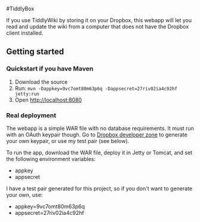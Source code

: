 #TiddlyBox

If you use TiddlyWiki by storing it on your Dropbox, this webapp will let you read
and update the wiki from a computer that does not have the Dropbox client installed.

## Getting started

### Quickstart if you have Maven
1. Download the source
2. Run: `mvn -Dappkey=9vc7omt80m63p6q -Dappsecret=27riv02ia4c92hf jetty:run`
3. Open [http://localhost:8080](http://localhost:8080)

### Real deployment
The webapp is a simple WAR file with no database requirements. It must run with an OAuth
keypair though. Go to [Dropbox developer zone](https://www.dropbox.com/developers/) to generate
your own keypair, or use my test pair (see below).

To run the app, download the WAR file, deploy it in Jetty or Tomcat, and set the following
environment variables:
+ appkey
+ appsecret

I have a test pair generated for this project, so if you don't want to generate your own, use:
+ appkey=9vc7omt80m63p6q
+ appsecret=27riv02ia4c92hf
